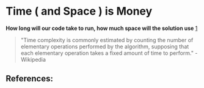 
# Time ( and Space ) is Money

__How long will our code take to run, how much space will the solution use__
 [1]

> "Time complexity is commonly estimated by counting the number of elementary 
operations performed by the algorithm, supposing that each elementary 
operation takes a fixed amount of time to perform." - Wikipedia


## References:
[1]: (https://levelup.gitconnected.com/time-and-space-complexity-725dcba31902)

